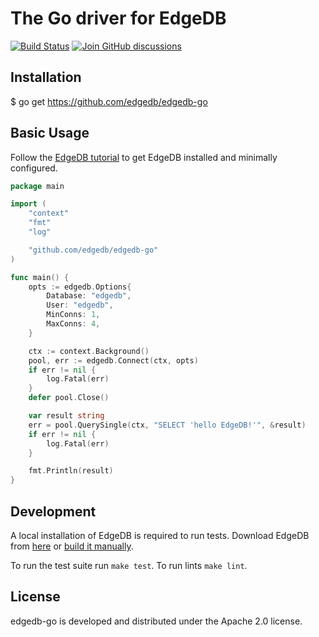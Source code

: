 # The Go driver for EdgeDB
[![Build Status](https://github.com/edgedb/edgedb-go/workflows/Tests/badge.svg?event=push&branch=master)](https://github.com/edgedb/edgedb-go/actions)
[![Join GitHub discussions](https://img.shields.io/badge/join-github%20discussions-green)](https://github.com/edgedb/edgedb/discussions)

## Installation
$ go get https://github.com/edgedb/edgedb-go

## Basic Usage
Follow the [EdgeDB tutorial](https://edgedb.com/docs/quickstart)
to get EdgeDB installed and minimally configured.

```go
package main

import (
	"context"
	"fmt"
	"log"

	"github.com/edgedb/edgedb-go"
)

func main() {
	opts := edgedb.Options{
		Database: "edgedb",
		User: "edgedb",
		MinConns: 1,
		MaxConns: 4,
	}

	ctx := context.Background()
	pool, err := edgedb.Connect(ctx, opts)
	if err != nil {
		log.Fatal(err)
	}
	defer pool.Close()

	var result string
	err = pool.QuerySingle(ctx, "SELECT 'hello EdgeDB!'", &result)
	if err != nil {
		log.Fatal(err)
	}

	fmt.Println(result)
}
```

## Development

A local installation of EdgeDB is required to run tests.
Download EdgeDB from [here](https://edgedb.com/download)
or [build it manually](https://edgedb.com/docs/internals/dev/).

To run the test suite run `make test`.
To run lints `make lint`.

## License
edgedb-go is developed and distributed under the Apache 2.0 license.
